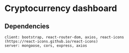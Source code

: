 # Cryptocurrency dashboard

## Dependencies
    client: bootstrap, react-router-dom, axios, react-icons (https://react-icons.github.io/react-icons)
    server: mongoose, cors, express, axios